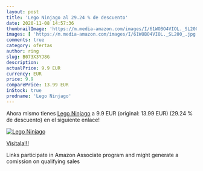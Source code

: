 ```yaml
---
layout: post
title: 'Lego Ninjago al 29.24 % de descuento'
date: 2020-11-08 14:57:36
thumbnailImage: 'https://m.media-amazon.com/images/I/61WOBO4VIOL._SL200_.jpg'
images: [ 'https://m.media-amazon.com/images/I/61WOBO4VIOL._SL200_.jpg' ]
comments: true
category: ofertas
author: ring
slug: B073X3YJ8G
description:
actualPrice: 9.9 EUR
currency: EUR
price: 9.9
comparePrice: 13.99 EUR
inStock: true
prodname: 'Lego Ninjago'
---
```


Ahora mismo tienes [Lego Ninjago](https://www.amazon.es/dp/B073X3YJ8G/?tag=tolees-21) a 9.9 EUR (original: 13.99 EUR) (29.24 %  de descuento) en el siguiente enlace!

[![Lego Ninjago](https://m.media-amazon.com/images/I/61WOBO4VIOL._SL200_.jpg)](https://www.amazon.es/dp/B073X3YJ8G/?tag=tolees-21)

[Visítala!!!](https://www.amazon.es/dp/B073X3YJ8G/?tag=tolees-21)

Links participate in Amazon Associate program and might generate a comission on qualifying sales
